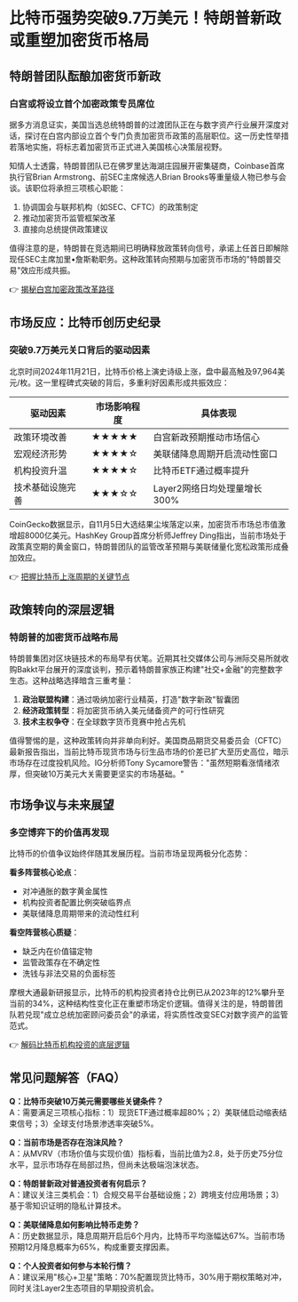 # 比特币强势突破9.7万美元！特朗普新政或重塑加密货币格局

## 特朗普团队酝酿加密货币新政

### 白宫或将设立首个加密政策专员席位

据多方消息证实，美国当选总统特朗普的过渡团队正在与数字资产行业展开深度对话，探讨在白宫内部设立首个专门负责加密货币政策的高层职位。这一历史性举措若落地实施，将标志着加密货币正式进入美国核心决策层视野。

知情人士透露，特朗普团队已在佛罗里达海湖庄园展开密集磋商，Coinbase首席执行官Brian Armstrong、前SEC主席候选人Brian Brooks等重量级人物已参与会谈。该职位将承担三项核心职能：
1. 协调国会与联邦机构（如SEC、CFTC）的政策制定
2. 推动加密货币监管框架改革
3. 直接向总统提供政策建议

值得注意的是，特朗普在竞选期间已明确释放政策转向信号，承诺上任首日即解除现任SEC主席加里•詹斯勒职务。这种政策转向预期与加密货币市场的"特朗普交易"效应形成共振。

👉 [揭秘白宫加密政策改革路径](https://bit.ly/okx_welcome)

## 市场反应：比特币创历史纪录

### 突破9.7万美元关口背后的驱动因素

北京时间2024年11月21日，比特币价格上演史诗级上涨，盘中最高触及97,964美元/枚。这一里程碑式突破的背后，多重利好因素形成共振效应：

| 驱动因素          | 市场影响程度 | 具体表现                      |
|-------------------|--------------|-----------------------------|
| 政策环境改善      | ★★★★★        | 白宫新政预期推动市场信心      |
| 宏观经济形势      | ★★★★☆        | 美联储降息周期开启流动性窗口  |
| 机构投资升温      | ★★★★☆        | 比特币ETF通过概率提升         |
| 技术基础设施完善  | ★★★☆☆        | Layer2网络日均处理量增长300%  |

CoinGecko数据显示，自11月5日大选结果尘埃落定以来，加密货币市场总市值激增超8000亿美元。HashKey Group首席分析师Jeffrey Ding指出，当前市场处于政策真空期的黄金窗口，特朗普团队的监管改革预期与美联储量化宽松政策形成叠加效应。

👉 [把握比特币上涨周期的关键节点](https://bit.ly/okx_welcome)

## 政策转向的深层逻辑

### 特朗普的加密货币战略布局

特朗普集团对区块链技术的布局早有伏笔。近期其社交媒体公司与洲际交易所就收购Bakkt平台展开的深度谈判，预示着特朗普家族正构建"社交+金融"的完整数字生态。这种战略选择暗含三重考量：

1. **政治联盟构建**：通过吸纳加密行业精英，打造"数字新政"智囊团
2. **经济政策转型**：将加密货币纳入美元储备资产的可行性研究
3. **技术主权争夺**：在全球数字货币竞赛中抢占先机

值得警惕的是，这种政策转向并非单向利好。美国商品期货交易委员会（CFTC）最新报告指出，当前比特币现货市场与衍生品市场的价差已扩大至历史高位，暗示市场存在过度投机风险。IG分析师Tony Sycamore警告："虽然短期看涨情绪浓厚，但突破10万美元大关需要更坚实的市场基础。"

## 市场争议与未来展望

### 多空博弈下的价值再发现

比特币的价值争议始终伴随其发展历程。当前市场呈现两极分化态势：

**看多阵营核心论点**：
- 对冲通胀的数字黄金属性
- 机构投资者配置比例突破临界点
- 美联储降息周期带来的流动性红利

**看空阵营核心质疑**：
- 缺乏内在价值锚定物
- 监管政策存在不确定性
- 洗钱与非法交易的负面标签

摩根大通最新研报显示，比特币的机构投资者持仓比例已从2023年的12%攀升至当前的34%，这种结构性变化正在重塑市场定价逻辑。值得关注的是，特朗普团队若兑现"成立总统加密顾问委员会"的承诺，将实质性改变SEC对数字资产的监管范式。

👉 [解码比特币机构投资的底层逻辑](https://bit.ly/okx_welcome)

## 常见问题解答（FAQ）

**Q：比特币突破10万美元需要哪些关键条件？**  
A：需要满足三项核心指标：1）现货ETF通过概率超80%；2）美联储启动缩表结束信号；3）全球支付场景渗透率突破5%。

**Q：当前市场是否存在泡沫风险？**  
A：从MVRV（市场价值与实现价值）指标看，当前比值为2.8，处于历史75分位水平，显示市场存在局部过热，但尚未达极端泡沫状态。

**Q：特朗普新政对普通投资者有何启示？**  
A：建议关注三类机会：1）合规交易平台基础设施；2）跨境支付应用场景；3）基于零知识证明的隐私计算技术。

**Q：美联储降息如何影响比特币走势？**  
A：历史数据显示，降息周期开启后6个月内，比特币平均涨幅达67%。当前市场预期12月降息概率为65%，构成重要支撑因素。

**Q：个人投资者如何参与本轮行情？**  
A：建议采用"核心+卫星"策略：70%配置现货比特币，30%用于期权策略对冲，同时关注Layer2生态项目的早期投资机会。